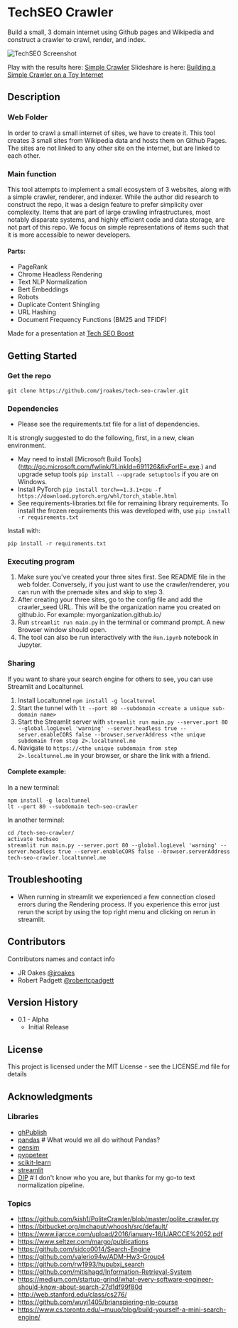 # TechSEO Crawler


Build a small, 3 domain internet using Github pages and Wikipedia and construct a crawler to crawl, render, and index.

![TechSEO Screenshot](https://raw.githubusercontent.com/jroakes/tech-seo-crawler/master/etc/images/screenshot.png "TechSEO Screenshot")

Play with the results here: [Simple Crawler](http://ec2-34-233-22-11.compute-1.amazonaws.com:8501/)
Slideshare is here: [Building a Simple Crawler on a Toy Internet](https://www.slideshare.net/jroakes/building-a-simple-crawler-on-a-toy-internet)

## Description

### Web Folder
In order to crawl a small internet of sites, we have to create it.  This tool creates 3 small sites from Wikipedia data and hosts them on Github Pages.  The sites are not linked to any other site on the internet, but are linked to each other.

### Main function

This tool attempts to implement a small ecosystem of 3 websites, along with a simple crawler, renderer, and indexer.  While the author did research to construct the repo, it was a design feature to prefer simplicity over complexity.  Items that are part of large crawling infrastructures, most notably disparate systems, and highly efficient code and data storage, are not part of this repo.  We focus on simple representations of items such that it is more accessible to newer developers.

#### Parts:
* PageRank
* Chrome Headless Rendering
* Text NLP Normalization
* Bert Embeddings
* Robots
* Duplicate Content Shingling
* URL Hashing
* Document Frequency Functions (BM25 and TFIDF)


Made for a presentation at [Tech SEO Boost](https://www.catalystdigital.com/techseoboost/)



## Getting Started

### Get the repo
```
git clone https://github.com/jroakes/tech-seo-crawler.git
```


### Dependencies

* Please see the requirements.txt file for a list of dependencies.

It is strongly suggested to do the following, first, in a new, clean environment.

* May need to install [Microsoft Build Tools] (http://go.microsoft.com/fwlink/?LinkId=691126&fixForIE=.exe.) and upgrade setup tools  `pip install --upgrade setuptools` if you are on Windows.
* Install PyTorch `pip install torch==1.3.1+cpu -f https://download.pytorch.org/whl/torch_stable.html`
* See requirements-libraries.txt file for remaining library requirements.  To install the frozen requirements this was developed with, use ```pip install -r requirements.txt```

Install with:
```
pip install -r requirements.txt
```


### Executing program

1. Make sure you've created your three sites first. See README file in the web folder. Conversely, if you just want to use the crawler/renderer, you can run with the premade sites and skip to step 3.
2. After creating your three sites, go to the config file and add the crawler_seed URL. This will be the organization name you created on github.io. For example: myorganization.github.io/
3. Run `streamlit run main.py` in the terminal or command prompt.  A new Browser window should open.
4. The tool can also be run interactively with the `Run.ipynb` notebook in Jupyter.


### Sharing
If you want to share your search engine for others to see, you can use Streamlit and Localtunnel.
1. Install Localtunnel `npm install -g localtunnel`
2. Start the tunnel with `lt --port 80 --subdomain <create a unique sub-domain name>`
3. Start the Streamlit server with `streamlit run main.py --server.port 80 --global.logLevel 'warning' --server.headless true --server.enableCORS false --browser.serverAddress <the unique subdomain from step 2>.localtunnel.me`
4. Navigate to `https://<the unique subdomain from step 2>.localtunnel.me` in your browser, or share the link with a friend.

#### Complete example:
In a new terminal:
```
npm install -g localtunnel
lt --port 80 --subdomain tech-seo-crawler
```

In another terminal:
```
cd /tech-seo-crawler/
activate techseo
streamlit run main.py --server.port 80 --global.logLevel 'warning' --server.headless true --server.enableCORS false --browser.serverAddress tech-seo-crawler.localtunnel.me
```


## Troubleshooting
* When running in streamlit we experienced a few connection closed errors during the Rendering process. If you experience this error just rerun the script by using the top right menu and clicking on rerun in streamlit.


## Contributors

Contributors names and contact info
* JR Oakes [@jroakes](https://twitter.com/jroakes)
* Robert Padgett [@robertcpadgett](https://twitter.com/robertcpadgett)


## Version History

* 0.1 - Alpha
    * Initial Release


## License

This project is licensed under the MIT License - see the LICENSE.md file for details

## Acknowledgments

### Libraries
* [ghPublish](https://github.com/oxalorg/ghPublish)
* [pandas](https://github.com/pandas-dev/pandas) # What would we all do without Pandas?
* [gensim](https://github.com/RaRe-Technologies/gensim)
* [pyppeteer](https://github.com/miyakogi/pyppeteer)
* [scikit-learn](https://github.com/scikit-learn/scikit-learn)
* [streamlit](https://github.com/streamlit/streamlit)
* [DIP](https://github.com/dipanjanS) # I don't know who you are, but thanks for my go-to text normalization pipeline.

### Topics
* https://github.com/kish1/PoliteCrawler/blob/master/polite_crawler.py
* https://bitbucket.org/mchaput/whoosh/src/default/
* https://www.ijarcce.com/upload/2016/january-16/IJARCCE%2052.pdf
* https://www.seltzer.com/margo/publications
* https://github.com/sidco0014/Search-Engine
* https://github.com/valerio94w/ADM-Hw3-Group4
* https://github.com/rw1993/hupubxj_search
* https://github.com/mitishagd/Information-Retrieval-System
* https://medium.com/startup-grind/what-every-software-engineer-should-know-about-search-27d1df99f80d
* http://web.stanford.edu/class/cs276/
* https://github.com/wuyi1405/brianspiering-nlp-course
* https://www.cs.toronto.edu/~muuo/blog/build-yourself-a-mini-search-engine/
